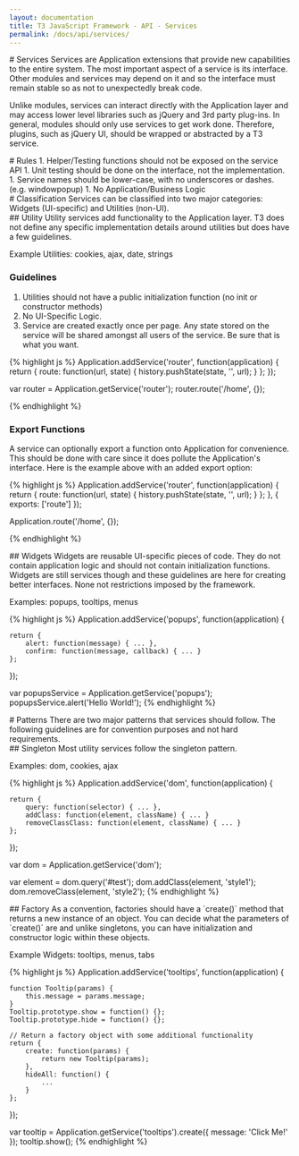 ```yaml
---
layout: documentation
title: T3 JavaScript Framework - API - Services
permalink: /docs/api/services/
---
```


<div class="anchor" id="Services"></div>
# Services
Services are Application extensions that provide new capabilities to the entire system.
The most important aspect of a service is its interface. Other modules and services
may depend on it and so the interface must remain stable so as not to unexpectedly break code.

Unlike modules, services can interact directly with the Application layer and may access
lower level libraries such as jQuery and 3rd party plug-ins. In general, modules
should only use services to get work done. Therefore, plugins, such as jQuery UI, should be wrapped
or abstracted by a T3 service.

<div class="anchor" id="Rules"></div>
# Rules
1. Helper/Testing functions should not be exposed on the service API
1. Unit testing should be done on the interface, not the implementation.
1. Service names should be lower-case, with no underscores or dashes. (e.g. windowpopup)
1. No Application/Business Logic

<div class="anchor" id="Classification"></div>
# Classification
Services can be classified into two major categories: Widgets (UI-specific) and Utilities (non-UI).

<div class="anchor" id="Utility"></div>
## Utility
Utility services add functionality to the Application layer. T3 does not define
any specific implementation details around utilities but does have a few guidelines.

Example Utilities: cookies, ajax, date, strings

### Guidelines
1. Utilities should not have a public initialization function (no init or constructor methods)
1. No UI-Specific Logic.
1. Service are created exactly once per page. Any state stored on the service will be shared amongst
all users of the service. Be sure that is what you want.


{% highlight js %}
Application.addService('router', function(application) {
	return {
		route: function(url, state) {
			history.pushState(state, '', url);
		}
	};
});

var router = Application.getService('router');
router.route('/home', {});

{% endhighlight %}

### Export Functions
A service can optionally export a function onto Application for convenience. This should be
done with care since it does pollute the Application's interface. Here is the example above
with an added export option:

{% highlight js %}
Application.addService('router', function(application) {
	return {
		route: function(url, state) {
			history.pushState(state, '', url);
		}
	};
}, {
	exports: ['route']
});

Application.route('/home', {});

{% endhighlight %}

<div class="anchor" id="Widget"></div>
## Widgets
Widgets are reusable UI-specific pieces of code. They do not contain application logic
and should not contain initialization functions. Widgets are still services though and
these guidelines are here for creating better interfaces. None not restrictions imposed by the framework.

Examples: popups, tooltips, menus

{% highlight js %}
Application.addService('popups', function(application) {

	return {
		alert: function(message) { ... },
		confirm: function(message, callback) { ... }
	};

});

var popupsService = Application.getService('popups');
popupsService.alert('Hello World!');
{% endhighlight %}

<div class="anchor" id="Patterns"></div>
# Patterns
There are two major patterns that services should follow. The following guidelines are for convention
purposes and not hard requirements.

<div class="anchor" id="Singleton"></div>
## Singleton
Most utility services follow the singleton pattern.

Examples: dom, cookies, ajax

{% highlight js %}
Application.addService('dom', function(application) {

	return {
		query: function(selector) { ... },
		addClass: function(element, className) { ... }
		removeClassClass: function(element, className) { ... }
	};

});

var dom = Application.getService('dom');

var element = dom.query('#test');
dom.addClass(element, 'style1');
dom.removeClass(element, 'style2');
{% endhighlight %}

<div class="anchor" id="Factory"></div>
## Factory
As a convention, factories should have a `create()` method that returns a new instance of an object.
You can decide what the parameters of `create()` are and unlike singletons, you can have initialization
and constructor logic within these objects.

Example Widgets: tooltips, menus, tabs

{% highlight js %}
Application.addService('tooltips', function(application) {

	function Tooltip(params) {
		this.message = params.message;
	}
	Tooltip.prototype.show = function() {};
	Tooltip.prototype.hide = function() {};

	// Return a factory object with some additional functionality
	return {
		create: function(params) {
			return new Tooltip(params);
		},
		hideAll: function() {
			...
		}
	};

});

var tooltip = Application.getService('tooltips').create({
	message: 'Click Me!'
});
tooltip.show();
{% endhighlight %}

